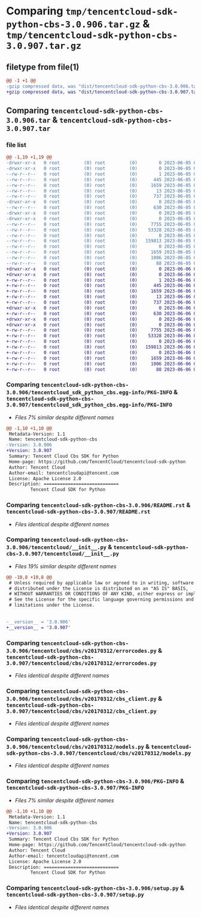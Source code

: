 # Comparing `tmp/tencentcloud-sdk-python-cbs-3.0.906.tar.gz` & `tmp/tencentcloud-sdk-python-cbs-3.0.907.tar.gz`

## filetype from file(1)

```diff
@@ -1 +1 @@
-gzip compressed data, was "dist/tencentcloud-sdk-python-cbs-3.0.906.tar", last modified: Mon Jun  5 00:28:55 2023, max compression
+gzip compressed data, was "dist/tencentcloud-sdk-python-cbs-3.0.907.tar", last modified: Tue Jun  6 02:20:49 2023, max compression
```

## Comparing `tencentcloud-sdk-python-cbs-3.0.906.tar` & `tencentcloud-sdk-python-cbs-3.0.907.tar`

### file list

```diff
@@ -1,19 +1,19 @@
-drwxr-xr-x   0 root         (0) root         (0)        0 2023-06-05 00:28:55.000000 tencentcloud-sdk-python-cbs-3.0.906/
-drwxr-xr-x   0 root         (0) root         (0)        0 2023-06-05 00:28:55.000000 tencentcloud-sdk-python-cbs-3.0.906/tencentcloud_sdk_python_cbs.egg-info/
--rw-r--r--   0 root         (0) root         (0)        1 2023-06-05 00:28:55.000000 tencentcloud-sdk-python-cbs-3.0.906/tencentcloud_sdk_python_cbs.egg-info/dependency_links.txt
--rw-r--r--   0 root         (0) root         (0)      445 2023-06-05 00:28:55.000000 tencentcloud-sdk-python-cbs-3.0.906/tencentcloud_sdk_python_cbs.egg-info/SOURCES.txt
--rw-r--r--   0 root         (0) root         (0)     1659 2023-06-05 00:28:55.000000 tencentcloud-sdk-python-cbs-3.0.906/tencentcloud_sdk_python_cbs.egg-info/PKG-INFO
--rw-r--r--   0 root         (0) root         (0)       13 2023-06-05 00:28:55.000000 tencentcloud-sdk-python-cbs-3.0.906/tencentcloud_sdk_python_cbs.egg-info/top_level.txt
--rw-r--r--   0 root         (0) root         (0)      737 2023-06-05 00:28:55.000000 tencentcloud-sdk-python-cbs-3.0.906/README.rst
-drwxr-xr-x   0 root         (0) root         (0)        0 2023-06-05 00:28:55.000000 tencentcloud-sdk-python-cbs-3.0.906/tencentcloud/
--rw-r--r--   0 root         (0) root         (0)      630 2023-06-05 00:28:55.000000 tencentcloud-sdk-python-cbs-3.0.906/tencentcloud/__init__.py
-drwxr-xr-x   0 root         (0) root         (0)        0 2023-06-05 00:28:55.000000 tencentcloud-sdk-python-cbs-3.0.906/tencentcloud/cbs/
-drwxr-xr-x   0 root         (0) root         (0)        0 2023-06-05 00:28:55.000000 tencentcloud-sdk-python-cbs-3.0.906/tencentcloud/cbs/v20170312/
--rw-r--r--   0 root         (0) root         (0)     7755 2023-06-05 00:28:55.000000 tencentcloud-sdk-python-cbs-3.0.906/tencentcloud/cbs/v20170312/errorcodes.py
--rw-r--r--   0 root         (0) root         (0)    53328 2023-06-05 00:28:55.000000 tencentcloud-sdk-python-cbs-3.0.906/tencentcloud/cbs/v20170312/cbs_client.py
--rw-r--r--   0 root         (0) root         (0)        0 2023-06-05 00:28:55.000000 tencentcloud-sdk-python-cbs-3.0.906/tencentcloud/cbs/v20170312/__init__.py
--rw-r--r--   0 root         (0) root         (0)   159813 2023-06-05 00:28:55.000000 tencentcloud-sdk-python-cbs-3.0.906/tencentcloud/cbs/v20170312/models.py
--rw-r--r--   0 root         (0) root         (0)        0 2023-06-05 00:28:55.000000 tencentcloud-sdk-python-cbs-3.0.906/tencentcloud/cbs/__init__.py
--rw-r--r--   0 root         (0) root         (0)     1659 2023-06-05 00:28:55.000000 tencentcloud-sdk-python-cbs-3.0.906/PKG-INFO
--rw-r--r--   0 root         (0) root         (0)     1006 2023-06-05 00:28:55.000000 tencentcloud-sdk-python-cbs-3.0.906/setup.py
--rw-r--r--   0 root         (0) root         (0)       88 2023-06-05 00:28:55.000000 tencentcloud-sdk-python-cbs-3.0.906/setup.cfg
+drwxr-xr-x   0 root         (0) root         (0)        0 2023-06-06 02:20:49.000000 tencentcloud-sdk-python-cbs-3.0.907/
+drwxr-xr-x   0 root         (0) root         (0)        0 2023-06-06 02:20:49.000000 tencentcloud-sdk-python-cbs-3.0.907/tencentcloud_sdk_python_cbs.egg-info/
+-rw-r--r--   0 root         (0) root         (0)        1 2023-06-06 02:20:49.000000 tencentcloud-sdk-python-cbs-3.0.907/tencentcloud_sdk_python_cbs.egg-info/dependency_links.txt
+-rw-r--r--   0 root         (0) root         (0)      445 2023-06-06 02:20:49.000000 tencentcloud-sdk-python-cbs-3.0.907/tencentcloud_sdk_python_cbs.egg-info/SOURCES.txt
+-rw-r--r--   0 root         (0) root         (0)     1659 2023-06-06 02:20:49.000000 tencentcloud-sdk-python-cbs-3.0.907/tencentcloud_sdk_python_cbs.egg-info/PKG-INFO
+-rw-r--r--   0 root         (0) root         (0)       13 2023-06-06 02:20:49.000000 tencentcloud-sdk-python-cbs-3.0.907/tencentcloud_sdk_python_cbs.egg-info/top_level.txt
+-rw-r--r--   0 root         (0) root         (0)      737 2023-06-06 02:20:49.000000 tencentcloud-sdk-python-cbs-3.0.907/README.rst
+drwxr-xr-x   0 root         (0) root         (0)        0 2023-06-06 02:20:49.000000 tencentcloud-sdk-python-cbs-3.0.907/tencentcloud/
+-rw-r--r--   0 root         (0) root         (0)      630 2023-06-06 02:20:49.000000 tencentcloud-sdk-python-cbs-3.0.907/tencentcloud/__init__.py
+drwxr-xr-x   0 root         (0) root         (0)        0 2023-06-06 02:20:49.000000 tencentcloud-sdk-python-cbs-3.0.907/tencentcloud/cbs/
+drwxr-xr-x   0 root         (0) root         (0)        0 2023-06-06 02:20:49.000000 tencentcloud-sdk-python-cbs-3.0.907/tencentcloud/cbs/v20170312/
+-rw-r--r--   0 root         (0) root         (0)     7755 2023-06-06 02:20:49.000000 tencentcloud-sdk-python-cbs-3.0.907/tencentcloud/cbs/v20170312/errorcodes.py
+-rw-r--r--   0 root         (0) root         (0)    53328 2023-06-06 02:20:49.000000 tencentcloud-sdk-python-cbs-3.0.907/tencentcloud/cbs/v20170312/cbs_client.py
+-rw-r--r--   0 root         (0) root         (0)        0 2023-06-06 02:20:49.000000 tencentcloud-sdk-python-cbs-3.0.907/tencentcloud/cbs/v20170312/__init__.py
+-rw-r--r--   0 root         (0) root         (0)   159813 2023-06-06 02:20:49.000000 tencentcloud-sdk-python-cbs-3.0.907/tencentcloud/cbs/v20170312/models.py
+-rw-r--r--   0 root         (0) root         (0)        0 2023-06-06 02:20:49.000000 tencentcloud-sdk-python-cbs-3.0.907/tencentcloud/cbs/__init__.py
+-rw-r--r--   0 root         (0) root         (0)     1659 2023-06-06 02:20:49.000000 tencentcloud-sdk-python-cbs-3.0.907/PKG-INFO
+-rw-r--r--   0 root         (0) root         (0)     1006 2023-06-06 02:20:49.000000 tencentcloud-sdk-python-cbs-3.0.907/setup.py
+-rw-r--r--   0 root         (0) root         (0)       88 2023-06-06 02:20:49.000000 tencentcloud-sdk-python-cbs-3.0.907/setup.cfg
```

### Comparing `tencentcloud-sdk-python-cbs-3.0.906/tencentcloud_sdk_python_cbs.egg-info/PKG-INFO` & `tencentcloud-sdk-python-cbs-3.0.907/tencentcloud_sdk_python_cbs.egg-info/PKG-INFO`

 * *Files 7% similar despite different names*

```diff
@@ -1,10 +1,10 @@
 Metadata-Version: 1.1
 Name: tencentcloud-sdk-python-cbs
-Version: 3.0.906
+Version: 3.0.907
 Summary: Tencent Cloud Cbs SDK for Python
 Home-page: https://github.com/TencentCloud/tencentcloud-sdk-python
 Author: Tencent Cloud
 Author-email: tencentcloudapi@tencent.com
 License: Apache License 2.0
 Description: ============================
         Tencent Cloud SDK for Python
```

### Comparing `tencentcloud-sdk-python-cbs-3.0.906/README.rst` & `tencentcloud-sdk-python-cbs-3.0.907/README.rst`

 * *Files identical despite different names*

### Comparing `tencentcloud-sdk-python-cbs-3.0.906/tencentcloud/__init__.py` & `tencentcloud-sdk-python-cbs-3.0.907/tencentcloud/__init__.py`

 * *Files 19% similar despite different names*

```diff
@@ -10,8 +10,8 @@
 # Unless required by applicable law or agreed to in writing, software
 # distributed under the License is distributed on an "AS IS" BASIS,
 # WITHOUT WARRANTIES OR CONDITIONS OF ANY KIND, either express or implied.
 # See the License for the specific language governing permissions and
 # limitations under the License.
 
 
-__version__ = '3.0.906'
+__version__ = '3.0.907'
```

### Comparing `tencentcloud-sdk-python-cbs-3.0.906/tencentcloud/cbs/v20170312/errorcodes.py` & `tencentcloud-sdk-python-cbs-3.0.907/tencentcloud/cbs/v20170312/errorcodes.py`

 * *Files identical despite different names*

### Comparing `tencentcloud-sdk-python-cbs-3.0.906/tencentcloud/cbs/v20170312/cbs_client.py` & `tencentcloud-sdk-python-cbs-3.0.907/tencentcloud/cbs/v20170312/cbs_client.py`

 * *Files identical despite different names*

### Comparing `tencentcloud-sdk-python-cbs-3.0.906/tencentcloud/cbs/v20170312/models.py` & `tencentcloud-sdk-python-cbs-3.0.907/tencentcloud/cbs/v20170312/models.py`

 * *Files identical despite different names*

### Comparing `tencentcloud-sdk-python-cbs-3.0.906/PKG-INFO` & `tencentcloud-sdk-python-cbs-3.0.907/PKG-INFO`

 * *Files 7% similar despite different names*

```diff
@@ -1,10 +1,10 @@
 Metadata-Version: 1.1
 Name: tencentcloud-sdk-python-cbs
-Version: 3.0.906
+Version: 3.0.907
 Summary: Tencent Cloud Cbs SDK for Python
 Home-page: https://github.com/TencentCloud/tencentcloud-sdk-python
 Author: Tencent Cloud
 Author-email: tencentcloudapi@tencent.com
 License: Apache License 2.0
 Description: ============================
         Tencent Cloud SDK for Python
```

### Comparing `tencentcloud-sdk-python-cbs-3.0.906/setup.py` & `tencentcloud-sdk-python-cbs-3.0.907/setup.py`

 * *Files identical despite different names*

